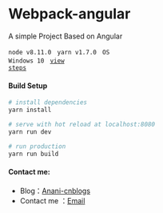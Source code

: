 # Webpack-angular

A simple Project Based on Angular

<code>node v8.11.0</code> &nbsp; <code>yarn v1.7.0</code> &nbsp; <code>OS Windows 10</code> &nbsp; <code>[view steps][3]</code>

#### Build Setup

``` bash
# install dependencies
yarn install

# serve with hot reload at localhost:8080
yarn run dev

# run production
yarn run build

```

#### Contact me:
* Blog：[Anani-cnblogs][1]
* Contact me ：[Email][2]

[1]: https://anani1994.github.io/#/
[2]: http://mail.qq.com/cgi-bin/qm_share?t=qm_mailme&email=zqqhoKm5pq2moI6oobajr6ei4K2how
[3]: https://anani1994.github.io/#/articles/frontend/mixed/angular-dev
